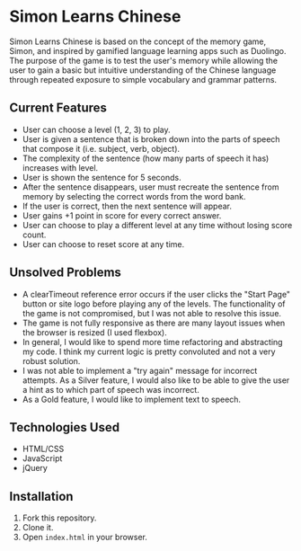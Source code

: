# Simon Learns Chinese

Simon Learns Chinese is based on the concept of the memory game, Simon, and inspired by gamified language learning apps such as Duolingo. The purpose of the game is to test the user's memory while allowing the user to gain a basic but intuitive understanding of the Chinese language through repeated exposure to simple vocabulary and grammar patterns.


## Current Features

- User can choose a level (1, 2, 3) to play.
- User is given a sentence that is broken down into the parts of speech that compose it (i.e. subject, verb, object).
- The complexity of the sentence (how many parts of speech it has) increases with level.
- User is shown the sentence for 5 seconds.
- After the sentence disappears, user must recreate the sentence from memory by selecting the correct words from the word bank.
- If the user is correct, then the next sentence will appear.
- User gains +1 point in score for every correct answer.
- User can choose to play a different level at any time without losing score count.
- User can choose to reset score at any time.


## Unsolved Problems

- A clearTimeout reference error occurs if the user clicks the "Start Page" button or site logo before playing any of the levels. The functionality of the game is not compromised, but I was not able to resolve this issue.
- The game is not fully responsive as there are many layout issues when the browser is resized (I used flexbox).
- In general, I would like to spend more time refactoring and abstracting my code. I think my current logic is pretty convoluted and not a very robust solution.
- I was not able to implement a "try again" message for incorrect attempts. As a Silver feature, I would also like to be able to give the user a hint as to which part of speech was incorrect.
- As a Gold feature, I would like to implement text to speech.


## Technologies Used
- HTML/CSS
- JavaScript
- jQuery


## Installation
1. Fork this repository.
2. Clone it.
3. Open ```index.html``` in your browser.
